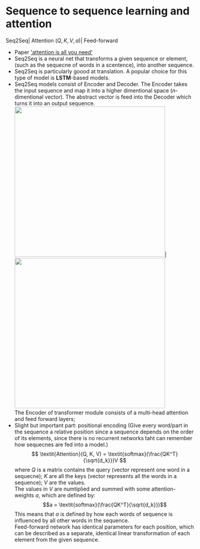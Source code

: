 # Sequence to sequence learning and attention
Seq2Seq| Attention ($Q, K, V, a$)| Feed-forward
* Paper ['attention is all you need'](https://papers.nips.cc/paper/2017/file/3f5ee243547dee91fbd053c1c4a845aa-Paper.pdf)  
* Seq2Seq is a neural net that transforms a given sequence or element, (such as the sequecne of words in a scentence), into another sequence.  
* Seq2Seq is particularly goood at  translation. A popular choice for this type of model is __LSTM__-based models.
* Seq2Seq models consist of Encoder and Decoder. The Encoder takes the input sequence and map it into a higher dimentional space (_n_-dimentional vector). The abstract vector is feed into the Decoder which turns it into an output sequence.  
<img src="https://miro.medium.com/max/2880/1*BHzGVskWGS_3jEcYYi6miQ.png" width="400" height="400">|<img src="https://miro.medium.com/max/700/1*ETe4WrKJ1lS1MKDgBPIM0g.png" width="400" height="400">  
The Encoder of transformer module consists of a multi-head attention and feed forward layers;  
* Slight but important part: positional encoding (Give every word/part in the sequence a relative position since a sequence depends on the order of its elements, since there is no recurrent networks taht can remember how sequecnes are fed into a model.)
$$ \textit{Attention}(Q, K, V) = \textit{softmax}(\frac{QK^T}{\sqrt{d_k}})V $$
where $Q$ is a matrix contains the query (vector represent one word in a sequecne); $K$ are all the keys (vector represents all the words in a sequence); $V$ are the values.  
The values in $V$ are numtiplied and summed with some attention-weights $a$, which are defined by:
$$a = \textit{softmax}(\frac{QK^T}{\sqrt{d_k}})$$
This means that $a$ is defined by how each words of sequence is influenced by all other words in the sequence.  
Feed-forward network has identical parameters for each position, which can be described as a separate, identical linear transformation of each element from the given sequence.
